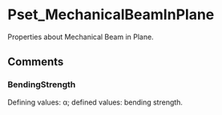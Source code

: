 # Pset_MechanicalBeamInPlane

Properties about Mechanical Beam in Plane.

## Comments

### BendingStrength

Defining values: α; defined values: bending strength.
